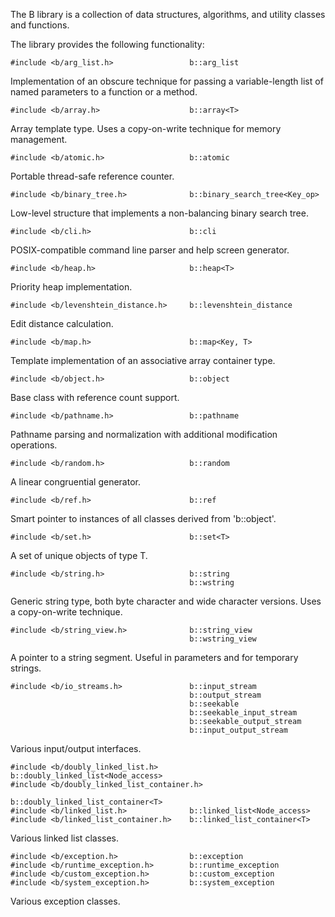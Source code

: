 The B library is a collection of data structures, algorithms, and utility
classes and functions.

The library provides the following functionality:

    #include <b/arg_list.h>                 b::arg_list

Implementation of an obscure technique for passing a variable-length
list of named parameters to a function or a method.


    #include <b/array.h>                    b::array<T>

Array template type. Uses a copy-on-write technique for memory
management.


    #include <b/atomic.h>                   b::atomic

Portable thread-safe reference counter.


    #include <b/binary_tree.h>              b::binary_search_tree<Key_op>

Low-level structure that implements a non-balancing binary search tree.


    #include <b/cli.h>                      b::cli

POSIX-compatible command line parser and help screen generator.


    #include <b/heap.h>                     b::heap<T>

Priority heap implementation.


    #include <b/levenshtein_distance.h>     b::levenshtein_distance

Edit distance calculation.


    #include <b/map.h>                      b::map<Key, T>

Template implementation of an associative array container type.


    #include <b/object.h>                   b::object

Base class with reference count support.


    #include <b/pathname.h>                 b::pathname

Pathname parsing and normalization with additional modification
operations.


    #include <b/random.h>                   b::random

A linear congruential generator.


    #include <b/ref.h>                      b::ref

Smart pointer to instances of all classes derived from 'b::object'.


    #include <b/set.h>                      b::set<T>

A set of unique objects of type T.


    #include <b/string.h>                   b::string
                                            b::wstring

Generic string type, both byte character and wide character
versions.  Uses a copy-on-write technique.


    #include <b/string_view.h>              b::string_view
                                            b::wstring_view

A pointer to a string segment. Useful in parameters and for
temporary strings.


    #include <b/io_streams.h>               b::input_stream
                                            b::output_stream
                                            b::seekable
                                            b::seekable_input_stream
                                            b::seekable_output_stream
                                            b::input_output_stream

Various input/output interfaces.


    #include <b/doubly_linked_list.h>       b::doubly_linked_list<Node_access>
    #include <b/doubly_linked_list_container.h>
                                            b::doubly_linked_list_container<T>
    #include <b/linked_list.h>              b::linked_list<Node_access>
    #include <b/linked_list_container.h>    b::linked_list_container<T>

Various linked list classes.


    #include <b/exception.h>                b::exception
    #include <b/runtime_exception.h>        b::runtime_exception
    #include <b/custom_exception.h>         b::custom_exception
    #include <b/system_exception.h>         b::system_exception

Various exception classes.
